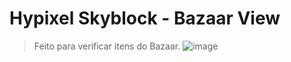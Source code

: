 # Hypixel Skyblock - Bazaar View
> Feito para verificar itens do Bazaar.
![image](https://www.google.com/url?sa=i&url=https%3A%2F%2Fhypixel.net%2Fthreads%2Fskyblock-patch-0-7-7-bazaar.2655146%2F&psig=AOvVaw2tja_13ngXW0TS4Ql1ZyNH&ust=1717468774053000&source=images&opi=89978449)
